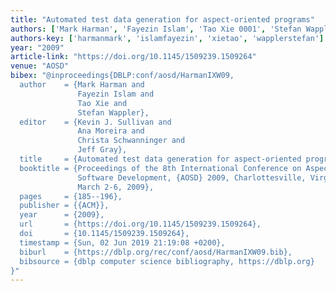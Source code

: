 ```yaml
---
title: "Automated test data generation for aspect-oriented programs"
authors: ['Mark Harman', 'Fayezin Islam', 'Tao Xie 0001', 'Stefan Wappler']
authors-key: ['harmanmark', 'islamfayezin', 'xietao', 'wapplerstefan']
year: "2009"
article-link: "https://doi.org/10.1145/1509239.1509264"
venue: "AOSD"
bibex: "@inproceedings{DBLP:conf/aosd/HarmanIXW09,
  author    = {Mark Harman and
               Fayezin Islam and
               Tao Xie and
               Stefan Wappler},
  editor    = {Kevin J. Sullivan and
               Ana Moreira and
               Christa Schwanninger and
               Jeff Gray},
  title     = {Automated test data generation for aspect-oriented programs},
  booktitle = {Proceedings of the 8th International Conference on Aspect-Oriented
               Software Development, {AOSD} 2009, Charlottesville, Virginia, USA,
               March 2-6, 2009},
  pages     = {185--196},
  publisher = {{ACM}},
  year      = {2009},
  url       = {https://doi.org/10.1145/1509239.1509264},
  doi       = {10.1145/1509239.1509264},
  timestamp = {Sun, 02 Jun 2019 21:19:08 +0200},
  biburl    = {https://dblp.org/rec/conf/aosd/HarmanIXW09.bib},
  bibsource = {dblp computer science bibliography, https://dblp.org}
}"
---
```

